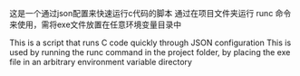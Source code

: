 这是一个通过json配置来快速运行c代码的脚本
通过在项目文件夹运行 runc 命令来使用，需将exe文件放置在任意环境变量目录中

This is a script that runs C code quickly through JSON configuration
This is used by running the runc command in the project folder, by placing the exe file in an arbitrary environment variable directory
